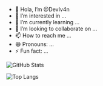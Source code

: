 - 👋 Hola, I’m @DevIv4n
- 👀 I’m interested in ...
- 🌱 I’m currently learning ...
- 💞️ I’m looking to collaborate on ...
- 📫 How to reach me ...
- 😄 Pronouns: ...
- ⚡ Fun fact: ...

![GitHub Stats](https://github-readme-stats.vercel.app/api?username=Deviv4n&show_icons=true&theme=radical)

![Top Langs](https://github-readme-stats.vercel.app/api/top-langs/?username=Deviv4n&layout=compact&theme=radical)


<!---
DevIv4n/DevIv4n is a ✨ special ✨ repository because its `README.md` (this file) appears on your GitHub profile.
You can click the Preview link to take a look at your changes.
--->
